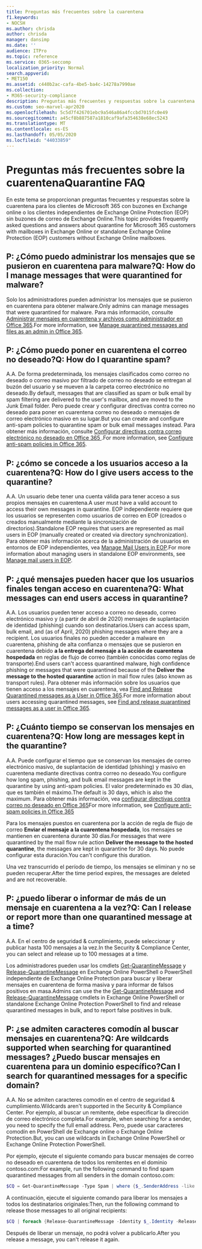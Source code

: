 ```yaml
---
title: Preguntas más frecuentes sobre la cuarentena
f1.keywords:
- NOCSH
ms.author: chrisda
author: chrisda
manager: dansimp
ms.date: ''
audience: ITPro
ms.topic: reference
ms.service: O365-seccomp
localization_priority: Normal
search.appverid:
- MET150
ms.assetid: c440b2ac-cafa-4be5-ba4c-14278a7990ae
ms.collection:
- M365-security-compliance
description: Preguntas más frecuentes y respuestas sobre la cuarentena para los buzones de Office 365 en Exchange online o en EOP independiente sin buzones de Exchange Online.
ms.custom: seo-marvel-apr2020
ms.openlocfilehash: 5c5d7f426701ebc9a546a86a4fccbd7015fc0e49
ms.sourcegitcommit: a45cf8b887587a1810caf9afa354638e68ec5243
ms.translationtype: MT
ms.contentlocale: es-ES
ms.lasthandoff: 05/05/2020
ms.locfileid: "44033859"
---
```

# <a name="quarantine-faq"></a><span data-ttu-id="4afc6-103">Preguntas más frecuentes sobre la cuarentena</span><span class="sxs-lookup"><span data-stu-id="4afc6-103">Quarantine FAQ</span></span>

<span data-ttu-id="4afc6-104">En este tema se proporcionan preguntas frecuentes y respuestas sobre la cuarentena para los clientes de Microsoft 365 con buzones en Exchange online o los clientes independientes de Exchange Online Protection (EOP) sin buzones de correo de Exchange Online.</span><span class="sxs-lookup"><span data-stu-id="4afc6-104">This topic provides frequently asked questions and answers about quarantine for Microsoft 365 customers with mailboxes in Exchange Online or standalone Exchange Online Protection (EOP) customers without Exchange Online mailboxes.</span></span>

## <a name="q-how-do-i-manage-messages-that-were-quarantined-for-malware"></a><span data-ttu-id="4afc6-105">P: ¿Cómo puedo administrar los mensajes que se pusieron en cuarentena para malware?</span><span class="sxs-lookup"><span data-stu-id="4afc6-105">Q: How do I manage messages that were quarantined for malware?</span></span>

<span data-ttu-id="4afc6-106">Solo los administradores pueden administrar los mensajes que se pusieron en cuarentena para obtener malware.</span><span class="sxs-lookup"><span data-stu-id="4afc6-106">Only admins can manage messages that were quarantined for malware.</span></span> <span data-ttu-id="4afc6-107">Para más información, consulte [Administrar mensajes en cuarentena y archivos como administrador en Office 365](manage-quarantined-messages-and-files.md).</span><span class="sxs-lookup"><span data-stu-id="4afc6-107">For more information, see [Manage quarantined messages and files as an admin in Office 365](manage-quarantined-messages-and-files.md).</span></span>

## <a name="q-how-do-i-quarantine-spam"></a><span data-ttu-id="4afc6-108">P: ¿Cómo puedo poner en cuarentena el correo no deseado?</span><span class="sxs-lookup"><span data-stu-id="4afc6-108">Q: How do I quarantine spam?</span></span>

<span data-ttu-id="4afc6-109">A.</span><span class="sxs-lookup"><span data-stu-id="4afc6-109">A.</span></span> <span data-ttu-id="4afc6-110">De forma predeterminada, los mensajes clasificados como correo no deseado o correo masivo por filtrado de correo no deseado se entregan al buzón del usuario y se mueven a la carpeta correo electrónico no deseado.</span><span class="sxs-lookup"><span data-stu-id="4afc6-110">By default, messages that are classified as spam or bulk email by spam filtering are delivered to the user's mailbox, and are moved to the Junk Email folder.</span></span> <span data-ttu-id="4afc6-111">Pero puede crear y configurar directivas contra correo no deseado para poner en cuarentena correo no deseado o mensajes de correo electrónico masivo en su lugar.</span><span class="sxs-lookup"><span data-stu-id="4afc6-111">But you can create and configure anti-spam policies to quarantine spam or bulk email messages instead.</span></span> <span data-ttu-id="4afc6-112">Para obtener más información, consulte [Configurar directivas contra correo electrónico no deseado en Office 365 ](configure-your-spam-filter-policies.md).</span><span class="sxs-lookup"><span data-stu-id="4afc6-112">For more information, see [Configure anti-spam policies in Office 365](configure-your-spam-filter-policies.md).</span></span>

## <a name="q-how-do-i-give-users-access-to-the-quarantine"></a><span data-ttu-id="4afc6-113">P: ¿cómo se concede a los usuarios acceso a la cuarentena?</span><span class="sxs-lookup"><span data-stu-id="4afc6-113">Q: How do I give users access to the quarantine?</span></span>

<span data-ttu-id="4afc6-114">A.</span><span class="sxs-lookup"><span data-stu-id="4afc6-114">A.</span></span> <span data-ttu-id="4afc6-115">Un usuario debe tener una cuenta válida para tener acceso a sus propios mensajes en cuarentena.</span><span class="sxs-lookup"><span data-stu-id="4afc6-115">A user must have a valid account to access their own messages in quarantine.</span></span> <span data-ttu-id="4afc6-116">EOP independiente requiere que los usuarios se representen como usuarios de correo en EOP (creados o creados manualmente mediante la sincronización de directorios).</span><span class="sxs-lookup"><span data-stu-id="4afc6-116">Standalone EOP requires that users are represented as mail users in EOP (manually created or created via directory synchronization).</span></span> <span data-ttu-id="4afc6-117">Para obtener más información acerca de la administración de usuarios en entornos de EOP independientes, vea [Manage Mail Users in EOP](manage-mail-users-in-eop.md).</span><span class="sxs-lookup"><span data-stu-id="4afc6-117">For more information about managing users in standalone EOP environments, see [Manage mail users in EOP](manage-mail-users-in-eop.md).</span></span>

## <a name="q-what-messages-can-end-users-access-in-quarantine"></a><span data-ttu-id="4afc6-118">P: ¿qué mensajes pueden hacer que los usuarios finales tengan acceso en cuarentena?</span><span class="sxs-lookup"><span data-stu-id="4afc6-118">Q: What messages can end users access in quarantine?</span></span>

<span data-ttu-id="4afc6-119">A.</span><span class="sxs-lookup"><span data-stu-id="4afc6-119">A.</span></span> <span data-ttu-id="4afc6-120">Los usuarios pueden tener acceso a correo no deseado, correo electrónico masivo y (a partir de abril de 2020) mensajes de suplantación de identidad (phishing) cuando son destinatarios.</span><span class="sxs-lookup"><span data-stu-id="4afc6-120">Users can access spam, bulk email, and (as of April, 2020) phishing messages where they are a recipient.</span></span> <span data-ttu-id="4afc6-121">Los usuarios finales no pueden acceder a malware en cuarentena, phishing de alta confianza o mensajes que se pusieron en cuarentena debido **a la entrega del mensaje a la acción de cuarentena hospedada** en reglas de flujo de correo (también conocidas como reglas de transporte).</span><span class="sxs-lookup"><span data-stu-id="4afc6-121">End users can't access quarantined malware, high confidence phishing or messages that were quarantined because of the **Deliver the message to the hosted quarantine** action in mail flow rules (also known as transport rules).</span></span> <span data-ttu-id="4afc6-122">Para obtener más información sobre los usuarios que tienen acceso a los mensajes en cuarentena, vea [Find and Release Quarantined messages as a User in Office 365](find-and-release-quarantined-messages-as-a-user.md).</span><span class="sxs-lookup"><span data-stu-id="4afc6-122">For more information about users accessing quarantined messages, see [Find and release quarantined messages as a user in Office 365](find-and-release-quarantined-messages-as-a-user.md).</span></span>

## <a name="q-how-long-are-messages-kept-in-the-quarantine"></a><span data-ttu-id="4afc6-123">P: ¿Cuánto tiempo se conservan los mensajes en cuarentena?</span><span class="sxs-lookup"><span data-stu-id="4afc6-123">Q: How long are messages kept in the quarantine?</span></span>

<span data-ttu-id="4afc6-124">A.</span><span class="sxs-lookup"><span data-stu-id="4afc6-124">A.</span></span> <span data-ttu-id="4afc6-125">Puede configurar el tiempo que se conservan los mensajes de correo electrónico masivo, de suplantación de identidad (phishing) y masivo en cuarentena mediante directivas contra correo no deseado.</span><span class="sxs-lookup"><span data-stu-id="4afc6-125">You configure how long spam, phishing, and bulk email messages are kept in the quarantine by using anti-spam policies.</span></span> <span data-ttu-id="4afc6-126">El valor predeterminado es 30 días, que es también el máximo.</span><span class="sxs-lookup"><span data-stu-id="4afc6-126">The default is 30 days, which is also the maximum.</span></span> <span data-ttu-id="4afc6-127">Para obtener más información, vea [configurar directivas contra correo no deseado en Office 365](configure-your-spam-filter-policies.md)</span><span class="sxs-lookup"><span data-stu-id="4afc6-127">For more information, see [Configure anti-spam policies in Office 365](configure-your-spam-filter-policies.md)</span></span>

<span data-ttu-id="4afc6-128">Para los mensajes puestos en cuarentena por la acción de regla de flujo de correo **Enviar el mensaje a la cuarentena hospedada**, los mensajes se mantienen en cuarentena durante 30 días.</span><span class="sxs-lookup"><span data-stu-id="4afc6-128">For messages that were quarantined by the mail flow rule action **Deliver the message to the hosted quarantine**, the messages are kept in quarantine for 30 days.</span></span> <span data-ttu-id="4afc6-129">No puede configurar esta duración.</span><span class="sxs-lookup"><span data-stu-id="4afc6-129">You can't configure this duration.</span></span>

<span data-ttu-id="4afc6-130">Una vez transcurrido el período de tiempo, los mensajes se eliminan y no se pueden recuperar.</span><span class="sxs-lookup"><span data-stu-id="4afc6-130">After the time period expires, the messages are deleted and are not recoverable.</span></span>

## <a name="q-can-i-release-or-report-more-than-one-quarantined-message-at-a-time"></a><span data-ttu-id="4afc6-131">P: ¿puedo liberar o informar de más de un mensaje en cuarentena a la vez?</span><span class="sxs-lookup"><span data-stu-id="4afc6-131">Q: Can I release or report more than one quarantined message at a time?</span></span>

<span data-ttu-id="4afc6-132">A.</span><span class="sxs-lookup"><span data-stu-id="4afc6-132">A.</span></span> <span data-ttu-id="4afc6-133">En el centro de seguridad & cumplimiento, puede seleccionar y publicar hasta 100 mensajes a la vez.</span><span class="sxs-lookup"><span data-stu-id="4afc6-133">In the Security & Compliance Center, you can select and release up to 100 messages at a time.</span></span>

<span data-ttu-id="4afc6-134">Los administradores pueden usar los cmdlets [Get-QuarantineMessage](https://docs.microsoft.com/powershell/module/exchange/antispam-antimalware/get-quarantinemessage) y [Release-QuarantineMessage](https://docs.microsoft.com/powershell/module/exchange/antispam-antimalware/release-quarantinemessage) en Exchange Online PowerShell o PowerShell independiente de Exchange Online Protection para buscar y liberar mensajes en cuarentena de forma masiva y para informar de falsos positivos en masa.</span><span class="sxs-lookup"><span data-stu-id="4afc6-134">Admins can use the the [Get-QuarantineMessage](https://docs.microsoft.com/powershell/module/exchange/antispam-antimalware/get-quarantinemessage) and [Release-QuarantineMessage](https://docs.microsoft.com/powershell/module/exchange/antispam-antimalware/release-quarantinemessage) cmdlets in Exchange Online PowerShell or standalone Exchange Online Protection PowerShell to find and release quarantined messages in bulk, and to report false positives in bulk.</span></span>

## <a name="q-are-wildcards-supported-when-searching-for-quarantined-messages-can-i-search-for-quarantined-messages-for-a-specific-domain"></a><span data-ttu-id="4afc6-135">P: ¿se admiten caracteres comodín al buscar mensajes en cuarentena?</span><span class="sxs-lookup"><span data-stu-id="4afc6-135">Q: Are wildcards supported when searching for quarantined messages?</span></span> <span data-ttu-id="4afc6-136">¿Puedo buscar mensajes en cuarentena para un dominio específico?</span><span class="sxs-lookup"><span data-stu-id="4afc6-136">Can I search for quarantined messages for a specific domain?</span></span>

<span data-ttu-id="4afc6-137">A.</span><span class="sxs-lookup"><span data-stu-id="4afc6-137">A.</span></span> <span data-ttu-id="4afc6-138">No se admiten caracteres comodín en el centro de seguridad & cumplimiento.</span><span class="sxs-lookup"><span data-stu-id="4afc6-138">Wildcards aren't supported in the Security & Compliance Center.</span></span> <span data-ttu-id="4afc6-139">Por ejemplo, al buscar un remitente, debe especificar la dirección de correo electrónico completa.</span><span class="sxs-lookup"><span data-stu-id="4afc6-139">For example, when searching for a sender, you need to specify the full email address.</span></span> <span data-ttu-id="4afc6-140">Pero, puede usar caracteres comodín en PowerShell de Exchange online o Exchange Online Protection.</span><span class="sxs-lookup"><span data-stu-id="4afc6-140">But, you can use wildcards in Exchange Online PowerShell or Exchange Online Protection PowerShell.</span></span>

<span data-ttu-id="4afc6-141">Por ejemplo, ejecute el siguiente comando para buscar mensajes de correo no deseado en cuarentena de todos los remitentes en el dominio contoso.com:</span><span class="sxs-lookup"><span data-stu-id="4afc6-141">For example, run the following command to find spam quarantined messages from all senders in the domain contoso.com:</span></span>

```powershell
$CQ = Get-QuarantineMessage -Type Spam | where {$_.SenderAddress -like "*@contoso.com"}
```

<span data-ttu-id="4afc6-142">A continuación, ejecute el siguiente comando para liberar los mensajes a todos los destinatarios originales:</span><span class="sxs-lookup"><span data-stu-id="4afc6-142">Then, run the following command to release those messages to all original recipients:</span></span>

```powershell
$CQ | foreach {Release-QuarantineMessage -Identity $_.Identity -ReleaseToAll}
```

<span data-ttu-id="4afc6-143">Después de liberar un mensaje, no podrá volver a publicarlo.</span><span class="sxs-lookup"><span data-stu-id="4afc6-143">After you release a message, you can't release it again.</span></span>
